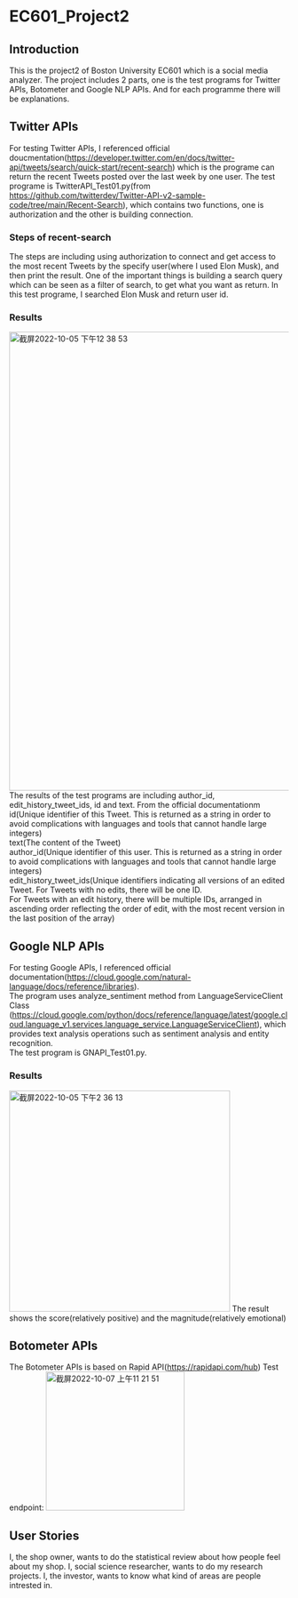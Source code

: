 # EC601_Project2

## Introduction
This is the project2 of Boston University EC601 which is a social media analyzer. The project includes 2 parts, one is the test programs for Twitter APIs, Botometer and Google NLP APIs. And for each programme there will be explanations.

## Twitter APIs
For testing Twitter APIs, I referenced official doucmentation(https://developer.twitter.com/en/docs/twitter-api/tweets/search/quick-start/recent-search) which is the programe can return the recent Tweets posted over the last week by one user.
The test programe is TwitterAPI_Test01.py(from https://github.com/twitterdev/Twitter-API-v2-sample-code/tree/main/Recent-Search), which contains two functions, one is authorization and the other is building connection.
### Steps of recent-search
The steps are including using authorization to connect and get access to the most recent Tweets by the specify user(where I used Elon Musk), and then print the result.
One of the important things is building a search query which can be seen as a filter of search, to get what you want as return. In this test programe, I searched Elon Musk and return user id.
### Results
<img width="826" alt="截屏2022-10-05 下午12 38 53" src="https://user-images.githubusercontent.com/48322294/194114821-90a4b131-b6fd-490a-b5b5-8499530397f0.png">
The results of the test programs are including author_id, edit_history_tweet_ids, id and text.
From the official documentationm 
id(Unique identifier of this Tweet. This is returned as a string in order to avoid complications with languages and tools that cannot handle large integers)<br>
text(The content of the Tweet)<br>
author_id(Unique identifier of this user. This is returned as a string in order to avoid complications with languages and tools that cannot handle large integers)<br>
edit_history_tweet_ids(Unique identifiers indicating all versions of an edited Tweet. For Tweets with no edits, there will be one ID. <br>
For Tweets with an edit history, there will be multiple IDs, arranged in ascending order reflecting the order of edit, with the most recent version in the last position of the array)

## Google NLP APIs
For testing Google APIs, I referenced official documentation(https://cloud.google.com/natural-language/docs/reference/libraries).<br>
The program uses analyze_sentiment method from LanguageServiceClient Class (https://cloud.google.com/python/docs/reference/language/latest/google.cloud.language_v1.services.language_service.LanguageServiceClient), which provides text analysis operations such as sentiment analysis and entity recognition.<br> The test program is GNAPI_Test01.py.

### Results
<img width="398" alt="截屏2022-10-05 下午2 36 13" src="https://user-images.githubusercontent.com/48322294/194136702-622f94e0-ffd1-4076-80c3-c2479667d65a.png">
The result shows the score(relatively positive) and the magnitude(relatively emotional)


## Botometer APIs
The Botometer APIs is based on Rapid API(https://rapidapi.com/hub)
Test endpoint:
<img width="250" alt="截屏2022-10-07 上午11 21 51" src="https://user-images.githubusercontent.com/48322294/194590174-7aeefc53-221a-4b3b-aeeb-8c64277c344d.png">


## User Stories
I, the shop owner, wants to do the statistical review about how people feel about my shop.
I, social science researcher, wants to do my research projects.
I, the investor, wants to know what kind of areas are people intrested in.

